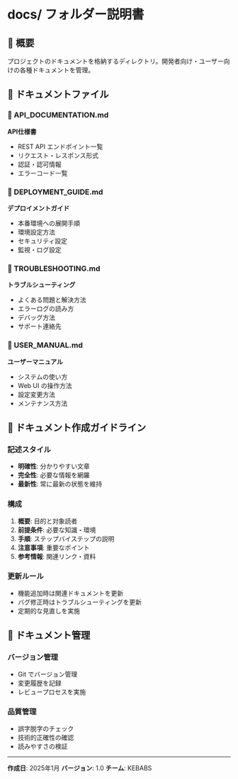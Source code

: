 # docs/ フォルダー説明書

## 📁 概要
プロジェクトのドキュメントを格納するディレクトリ。開発者向け・ユーザー向けの各種ドキュメントを管理。

## 📂 ドキュメントファイル

### 📄 API_DOCUMENTATION.md
**API仕様書**
- REST API エンドポイント一覧
- リクエスト・レスポンス形式
- 認証・認可情報
- エラーコード一覧

### 📄 DEPLOYMENT_GUIDE.md
**デプロイメントガイド**
- 本番環境への展開手順
- 環境設定方法
- セキュリティ設定
- 監視・ログ設定

### 📄 TROUBLESHOOTING.md
**トラブルシューティング**
- よくある問題と解決方法
- エラーログの読み方
- デバッグ方法
- サポート連絡先

### 📄 USER_MANUAL.md
**ユーザーマニュアル**
- システムの使い方
- Web UI の操作方法
- 設定変更方法
- メンテナンス方法

## 📝 ドキュメント作成ガイドライン

### 記述スタイル
- **明確性**: 分かりやすい文章
- **完全性**: 必要な情報を網羅
- **最新性**: 常に最新の状態を維持

### 構成
1. **概要**: 目的と対象読者
2. **前提条件**: 必要な知識・環境
3. **手順**: ステップバイステップの説明
4. **注意事項**: 重要なポイント
5. **参考情報**: 関連リンク・資料

### 更新ルール
- 機能追加時は関連ドキュメントを更新
- バグ修正時はトラブルシューティングを更新
- 定期的な見直しを実施

## 🔧 ドキュメント管理

### バージョン管理
- Git でバージョン管理
- 変更履歴を記録
- レビュープロセスを実施

### 品質管理
- 誤字脱字のチェック
- 技術的正確性の確認
- 読みやすさの検証

---

**作成日**: 2025年1月
**バージョン**: 1.0
**チーム**: KEBABS

